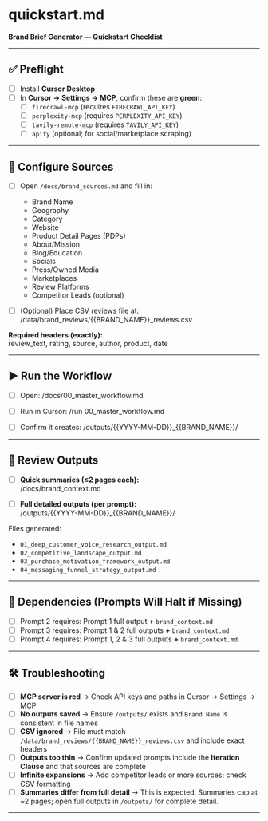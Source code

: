 # quickstart.md
**Brand Brief Generator — Quickstart Checklist**

---

## ✅ Preflight

- [ ] Install **Cursor Desktop**  
- [ ] In **Cursor → Settings → MCP**, confirm these are **green**:
  - [ ] `firecrawl-mcp` (requires `FIRECRAWL_API_KEY`)  
  - [ ] `perplexity-mcp` (requires `PERPLEXITY_API_KEY`)  
  - [ ] `tavily-remote-mcp` (requires `TAVILY_API_KEY`)  
  - [ ] `apify` (optional; for social/marketplace scraping)

---

## 🧭 Configure Sources

- [ ] Open `/docs/brand_sources.md` and fill in:  
  - Brand Name  
  - Geography  
  - Category  
  - Website  
  - Product Detail Pages (PDPs)  
  - About/Mission  
  - Blog/Education  
  - Socials  
  - Press/Owned Media  
  - Marketplaces  
  - Review Platforms  
  - Competitor Leads (optional)

- [ ] (Optional) Place CSV reviews file at:  
/data/brand_reviews/{{BRAND_NAME}}_reviews.csv

**Required headers (exactly):**  
review_text, rating, source, author, product, date

---

## ▶️ Run the Workflow

- [ ] Open:
/docs/00_master_workflow.md

- [ ] Run in Cursor:
/run 00_master_workflow.md

- [ ] Confirm it creates:
/outputs/{{YYYY-MM-DD}}_{{BRAND_NAME}}/

---

## 🔎 Review Outputs

- [ ] **Quick summaries (≤2 pages each):**  
/docs/brand_context.md

- [ ] **Full detailed outputs (per prompt):**  
/outputs/{{YYYY-MM-DD}}_{{BRAND_NAME}}/

Files generated:
- `01_deep_customer_voice_research_output.md`  
- `02_competitive_landscape_output.md`  
- `03_purchase_motivation_framework_output.md`  
- `04_messaging_funnel_strategy_output.md`

---

## 🧩 Dependencies (Prompts Will Halt if Missing)

- [ ] Prompt 2 requires: Prompt 1 full output **+** `brand_context.md`  
- [ ] Prompt 3 requires: Prompt 1 & 2 full outputs **+** `brand_context.md`  
- [ ] Prompt 4 requires: Prompt 1, 2 & 3 full outputs **+** `brand_context.md`

---

## 🛠 Troubleshooting

- [ ] **MCP server is red** → Check API keys and paths in Cursor → Settings → MCP  
- [ ] **No outputs saved** → Ensure `/outputs/` exists and `Brand Name` is consistent in file names  
- [ ] **CSV ignored** → File must match `/data/brand_reviews/{{BRAND_NAME}}_reviews.csv` and include exact headers  
- [ ] **Outputs too thin** → Confirm updated prompts include the **Iteration Clause** and that sources are complete  
- [ ] **Infinite expansions** → Add competitor leads or more sources; check CSV formatting  
- [ ] **Summaries differ from full detail** → This is expected. Summaries cap at ~2 pages; open full outputs in `/outputs/` for complete detail.

---